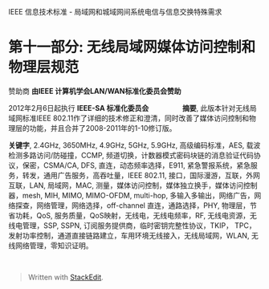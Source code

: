 
IEEE 信息技术标准 - 
局域网和城域网间系统电信与信息交换特殊需求

# 第十一部分: 无线局域网媒体访问控制和物理层规范

赞助商
**由IEEE 计算机学会LAN/WAN标准化委员会赞助**

2012年2月6日起执行
**IEEE-SA 标准化委员会**
&nbsp;
&nbsp;
&nbsp;
&nbsp;
&nbsp;
&nbsp;
&nbsp;
&nbsp;
**摘要**, 此版本针对无线局域网标准IEEE 802.11作了详细的技术修正和澄清，同时改善了媒体访问控制和物理层的功能，并且合并了2008-2011年的1-10修订版。

**关键字**, 2.4GHz, 3650MHz, 4.9GHz, 5GHz, 5.9GHz, 高级编码标准，AES, 载波检测多路访问/防碰撞，CCMP, 频道切换，计数器模式密码块链的消息验证代码协议，保密，CSMA/CA, DFS, 直连，动态频率选择，E911, 紧急警报系统，紧急服务，转发，通用广告服务，高吞吐量，IEEE 802.11, 接口，国际漫游，互联，外网互联，LAN, 局域网，MAC, 测量，媒体访问控制，媒体独立换手，媒体访问控制器，mesh, MIH, MIMO, MIMO-OFDM, multi-hop, 多输入多输出，网络广告，网络探查，网络管理，网络选择，off-channel 直连，通路选择，PHY, 物理层，节省功耗，QoS, 服务质量，QoS映射，无线电，无线电频率，RF, 无线电资源，无线电管理，SSP, SSPN, 订阅服务提供商，临时密钥完整性协议，TKIP， TPC， 发射功率控制，通道直接链路建立，车用环境无线接入，无线局域网，WLAN, 无线网络管理，零知识证明。

&nbsp;
&nbsp;
&nbsp;
&nbsp;
&nbsp;
&nbsp;
&nbsp;
&nbsp;

> Written with [StackEdit](https://stackedit.io/).